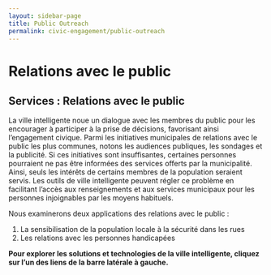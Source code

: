 ```yaml
---
layout: sidebar-page
title: Public Outreach
permalink: civic-engagement/public-outreach
---
```


# Relations avec le public

## Services : Relations avec le public

La ville intelligente noue un dialogue avec les membres du public pour les encourager à participer à la prise de décisions, favorisant ainsi l’engagement civique. Parmi les initiatives municipales de relations avec le public les plus communes, notons les audiences publiques, les sondages et la publicité. Si ces initiatives sont insuffisantes, certaines personnes pourraient ne pas être informées des services offerts par la municipalité. Ainsi, seuls les intérêts de certains membres de la population seraient servis. Les outils de ville intelligente peuvent régler ce problème en facilitant l’accès aux renseignements et aux services municipaux pour les personnes injoignables par les moyens habituels.

Nous examinerons deux applications des relations avec le public : 

1. La sensibilisation de la population locale à la sécurité dans les rues 
2. Les relations avec les personnes handicapées

**Pour explorer les solutions et technologies de la ville intelligente, cliquez sur l’un des liens de la barre latérale à gauche.**

